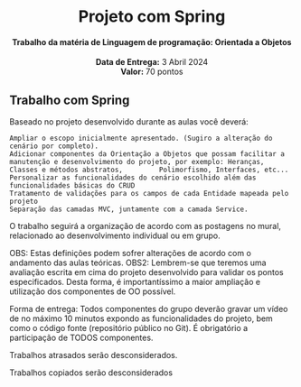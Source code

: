 <center>
    <h1 align="center">Projeto com Spring</h1>
    <h4 align="center">Trabalho da matéria de Linguagem de programação: <strong>Orientada a Objetos</strong> </h4>
  <p align="center">
        <strong>Data de Entrega:</strong> 3 Abril 2024<br>
        <strong>Valor:</strong> 70 pontos
    </p> 
</center>

## Trabalho com Spring
Baseado no projeto desenvolvido durante as aulas você deverá:

    Ampliar o escopo inicialmente apresentado. (Sugiro a alteração do cenário por completo).
    Adicionar componentes da Orientação a Objetos que possam facilitar a manutenção e desenvolvimento do projeto, por exemplo: Heranças, Classes e métodos abstratos,         Polimorfismo, Interfaces, etc...
    Personalizar as funcionalidades do cenário escolhido além das funcionalidades básicas do CRUD
    Tratamento de validações para os campos de cada Entidade mapeada pelo projeto
    Separação das camadas MVC, juntamente com a camada Service.

O trabalho seguirá a organização de acordo com as postagens no mural, relacionado ao desenvolvimento individual ou em grupo.

OBS: Estas definições podem sofrer alterações de acordo com o andamento das aulas teóricas.
OBS2: Lembrem-se que teremos uma avaliação escrita em cima do projeto desenvolvido para validar os pontos especificados. Desta forma, é importantíssimo a maior ampliação e utilização dos componentes de OO possível.

Forma de entrega: Todos componentes do grupo deverão gravar um vídeo de no máximo 10 minutos expondo as funcionalidades do projeto, bem como o código fonte (repositório público no Git). É obrigatório a participação de TODOS componentes.

Trabalhos atrasados serão desconsiderados.

Trabalhos copiados serão desconsiderados
